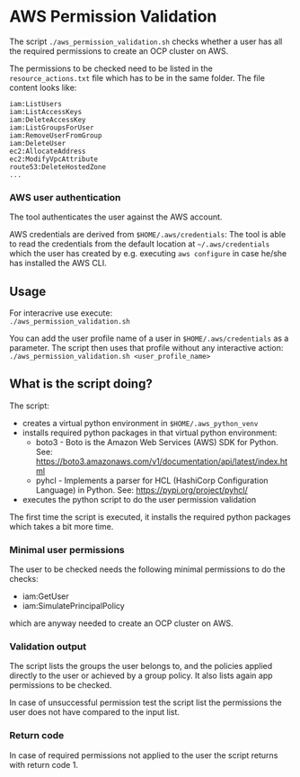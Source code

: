 # AWS Permission Validation

The script `./aws_permission_validation.sh` checks whether a user has all the required permissions to create an OCP cluster on AWS.

The permissions to be checked need to be listed in the `resource_actions.txt` file which has to be in the same folder. The file content 
looks like:

```
iam:ListUsers
iam:ListAccessKeys
iam:DeleteAccessKey
iam:ListGroupsForUser
iam:RemoveUserFromGroup
iam:DeleteUser
ec2:AllocateAddress
ec2:ModifyVpcAttribute
route53:DeleteHostedZone
...
```

### AWS user authentication
The tool authenticates the user against the AWS account.  

AWS credentials are derived from `$HOME/.aws/credentials`: 
The tool is able to read the credentials from the default location at `~/.aws/credentials` which the user has created by e.g. executing `aws configure` in case he/she has installed the AWS CLI. 


## Usage
For interacrive use execute:  
`./aws_permission_validation.sh`  

You can add the user profile name of a user in `$HOME/.aws/credentials` as a parameter. The script then uses that profile without any interactive action:   
`./aws_permission_validation.sh <user_profile_name>`

## What is the script doing?
The script:
- creates a virtual python environment in  `$HOME/.aws_python_venv`
- installs required python packages in that virtual python environment: 
   - boto3  -  Boto is the Amazon Web Services (AWS) SDK for Python. See: https://boto3.amazonaws.com/v1/documentation/api/latest/index.html
   - pyhcl  -  Implements a parser for HCL (HashiCorp Configuration Language) in Python. See: https://pypi.org/project/pyhcl/
- executes the python script to do the user permission validation

The first time the script is executed, it installs the required python packages which takes a bit more time.

### Minimal user permissions

The user to be checked needs the following minimal permissions to do the checks:  
- iam:GetUser  
- iam:SimulatePrincipalPolicy  

which are anyway needed to create an OCP cluster on AWS.  

### Validation output

The script lists the groups the user belongs to, and the policies applied directly to the user or achieved by a group policy. It also lists again app permissions to be checked.

In case of unsuccessful permission test the script list the permissions the user does not have compared to the input list. 

### Return code

In case of required permissions not applied to the user the script returns 
with return code 1.
